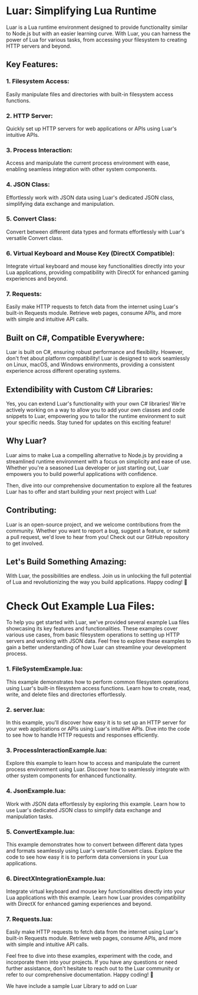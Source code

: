 # Luar: Simplifying Lua Runtime

Luar is a Lua runtime environment designed to provide functionality similar to Node.js but with an easier learning curve. With Luar, you can harness the power of Lua for various tasks, from accessing your filesystem to creating HTTP servers and beyond. 

## Key Features:

### 1. Filesystem Access:
Easily manipulate files and directories with built-in filesystem access functions.

### 2. HTTP Server:
Quickly set up HTTP servers for web applications or APIs using Luar's intuitive APIs.

### 3. Process Interaction:
Access and manipulate the current process environment with ease, enabling seamless integration with other system components.

### 4. JSON Class:
Effortlessly work with JSON data using Luar's dedicated JSON class, simplifying data exchange and manipulation.

### 5. Convert Class:
Convert between different data types and formats effortlessly with Luar's versatile Convert class.

### 6. Virtual Keyboard and Mouse Key (DirectX Compatible):
Integrate virtual keyboard and mouse key functionalities directly into your Lua applications, providing compatibility with DirectX for enhanced gaming experiences and beyond.
### 7. Requests:
Easily make HTTP requests to fetch data from the internet using Luar's built-in Requests module. Retrieve web pages, consume APIs, and more with simple and intuitive API calls.

## Built on C#, Compatible Everywhere:

Luar is built on C#, ensuring robust performance and flexibility. However, don't fret about platform compatibility! Luar is designed to work seamlessly on Linux, macOS, and Windows environments, providing a consistent experience across different operating systems.

## Extendibility with Custom C# Libraries:

Yes, you can extend Luar's functionality with your own C# libraries! We're actively working on a way to allow you to add your own classes and code snippets to Luar, empowering you to tailor the runtime environment to suit your specific needs. Stay tuned for updates on this exciting feature!

## Why Luar?

Luar aims to make Lua a compelling alternative to Node.js by providing a streamlined runtime environment with a focus on simplicity and ease of use. Whether you're a seasoned Lua developer or just starting out, Luar empowers you to build powerful applications with confidence.

Then, dive into our comprehensive documentation to explore all the features Luar has to offer and start building your next project with Lua!

## Contributing:

Luar is an open-source project, and we welcome contributions from the community. Whether you want to report a bug, suggest a feature, or submit a pull request, we'd love to hear from you! Check out our GitHub repository to get involved.


## Let's Build Something Amazing:

With Luar, the possibilities are endless. Join us in unlocking the full potential of Lua and revolutionizing the way you build applications. Happy coding! 🚀

# Check Out Example Lua Files:

To help you get started with Luar, we've provided several example Lua files showcasing its key features and functionalities. These examples cover various use cases, from basic filesystem operations to setting up HTTP servers and working with JSON data. Feel free to explore these examples to gain a better understanding of how Luar can streamline your development process.

### 1. FileSystemExample.lua:
This example demonstrates how to perform common filesystem operations using Luar's built-in filesystem access functions. Learn how to create, read, write, and delete files and directories effortlessly.

### 2. server.lua:
In this example, you'll discover how easy it is to set up an HTTP server for your web applications or APIs using Luar's intuitive APIs. Dive into the code to see how to handle HTTP requests and responses efficiently.

### 3. ProcessInteractionExample.lua:
Explore this example to learn how to access and manipulate the current process environment using Luar. Discover how to seamlessly integrate with other system components for enhanced functionality.

### 4. JsonExample.lua:
Work with JSON data effortlessly by exploring this example. Learn how to use Luar's dedicated JSON class to simplify data exchange and manipulation tasks.

### 5. ConvertExample.lua:
This example demonstrates how to convert between different data types and formats seamlessly using Luar's versatile Convert class. Explore the code to see how easy it is to perform data conversions in your Lua applications.

### 6. DirectXIntegrationExample.lua:
Integrate virtual keyboard and mouse key functionalities directly into your Lua applications with this example. Learn how Luar provides compatibility with DirectX for enhanced gaming experiences and beyond.

### 7. Requests.lua:
Easily make HTTP requests to fetch data from the internet using Luar's built-in Requests module. Retrieve web pages, consume APIs, and more with simple and intuitive API calls.

Feel free to dive into these examples, experiment with the code, and incorporate them into your projects. If you have any questions or need further assistance, don't hesitate to reach out to the Luar community or refer to our comprehensive documentation. Happy coding! 🚀


We have include a sample Luar Library to add on Luar
